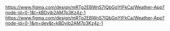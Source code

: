 https://www.figma.com/design/mRTg2EBWnS7IQbGqYtFkCa/Weather-App?node-id=0-1&t=kBDvjb2AM7p3Kz4z-1
https://www.figma.com/design/mRTg2EBWnS7IQbGqYtFkCa/Weather-App?node-id=0-1&m=dev&t=kBDvjb2AM7p3Kz4z-1
